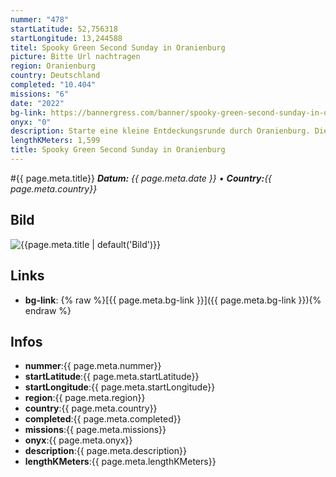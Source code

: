 ```yaml
---
nummer: "478"
startLatitude: 52,756318
startLongitude: 13,244588
titel: Spooky Green Second Sunday in Oranienburg
picture: Bitte Url nachtragen
region: Oranienburg
country: Deutschland
completed: "10.404"
missions: "6"
date: "2022"
bg-link: https://bannergress.com/banner/spooky-green-second-sunday-in-oranienburg-9faa
onyx: "0"
description: Starte eine kleine Entdeckungsrunde durch Oranienburg. Die Runde startet und endet in der Bernauer Straße.
lengthKMeters: 1,599
title: Spooky Green Second Sunday in Oranienburg
---
```


#{{ page.meta.title}}
_**Datum:** {{ page.meta.date }} • **Country:**{{ page.meta.country}}_

## Bild
![{{page.meta.title | default('Bild')}}]({{page.meta.picture}})

## Links
- **bg-link**: {% raw %}[{{ page.meta.bg-link }}]({{ page.meta.bg-link }}){% endraw %}

## Infos
- **nummer**:{{ page.meta.nummer}}
- **startLatitude**:{{ page.meta.startLatitude}}
- **startLongitude**:{{ page.meta.startLongitude}}
- **region**:{{ page.meta.region}}
- **country**:{{ page.meta.country}}
- **completed**:{{ page.meta.completed}}
- **missions**:{{ page.meta.missions}}
- **onyx**:{{ page.meta.onyx}}
- **description**:{{ page.meta.description}}
- **lengthKMeters**:{{ page.meta.lengthKMeters}}

